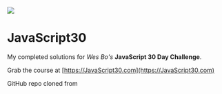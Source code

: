 ![](https://javascript30.com/images/JS3-social-share.png)

# JavaScript30

My completed solutions for _Wes Bo's_ **JavaScript 30 Day Challenge**.

Grab the course at [https://JavaScript30.com](https://JavaScript30.com)

GitHub repo cloned from [](https://github.com/wesbos/JavaScript30)
